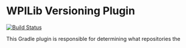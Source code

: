# WPILib Versioning Plugin

[![Build Status](https://travis-ci.org/333fred/wpilib-version-plugin.svg?branch=master)](https://travis-ci.org/333fred/wpilib-version-plugin)

This Gradle plugin is responsible for determining what repositories the 